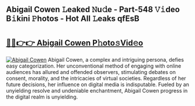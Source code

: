 ## Abigail Cowen 𝙻eaked 𝙽u𝚍e - Part-548 𝚅𝚒deo B𝚒kini 𝙿hotos - Hot All 𝙻eaks qfEsB

# <h2><a href="http://ld2js5a.urlbe.top/?page=Abigail+Cowen">🔗🔗👉👉 Abigail Cowen P𝚑oto𝚜Vid𝚎o</a></h2>

[![Abigail Cowen](https://i.imgur.com/eBuTRDB.gif)](http://ld2js5a.urlbe.top/?page=Abigail+Cowen)
Abigail Cowen, a complex and intriguing persona, defies easy categorization. Her unconventional method of engaging with online audiences has allured and offended observers, stimulating debates on consent, morality, and the intricacies of virtual societies. Regardless of her future decisions, her influence on digital media is indisputable. Fueled by an unyielding resolve and undeniable enchantment, Abigail Cowen progress in the digital realm is unyielding.
